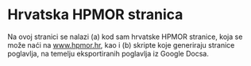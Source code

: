 # Hrvatska HPMOR stranica

Na ovoj stranici se nalazi (a) kod sam hrvatske HPMOR stranice, koja se može naći na www.hpmor.hr, kao i (b) skripte koje generiraju stranice poglavlja, na temelju eksportiranih poglavlja iz Google Docsa.
